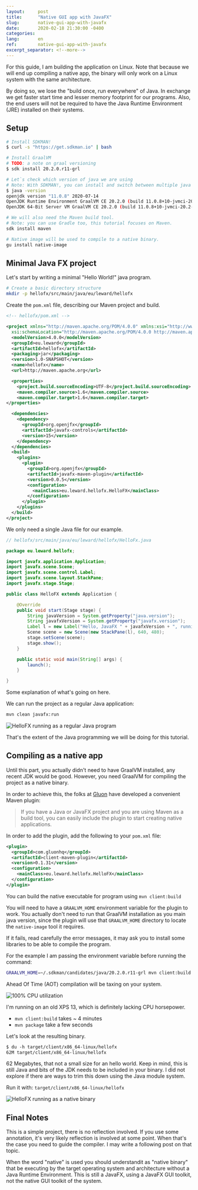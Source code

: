 ```yaml
---
layout:     post
title:      "Native GUI app with JavaFX"
slug:       native-gui-app-with-javafx
date:       2020-02-18 21:30:00 -0400
categories:
lang:       en
ref:        native-gui-app-with-javafx
excerpt_separator: <!--more-->
---
```


For this guide, I am building the application on Linux. Note that because we will end up compiling a native app, the binary will only work on a Linux system with the same architecture.

By doing so, we lose the "build once, run everywhere" of Java. In exchange we get faster start time and lesser memory footprint for our programs. Also, the end users will not be required to have the Java Runtime Environment (JRE) installed on their systems.

<!--more-->

## Setup

```bash
# Install SDKMAN!
$ curl -s "https://get.sdkman.io" | bash

# Install GraalVM
# TODO: a note on graal versioning
$ sdk install 20.2.0.r11-grl

# Let`s check which version of java we are using
# Note: With SDKMAN!, you can install and switch between multiple java versions
$ java -version
openjdk version "11.0.8" 2020-07-14
OpenJDK Runtime Environment GraalVM CE 20.2.0 (build 11.0.8+10-jvmci-20.2-b03)
OpenJDK 64-Bit Server VM GraalVM CE 20.2.0 (build 11.0.8+10-jvmci-20.2-b03, mixed mode, sharing)

# We will also need the Maven build tool.
# Note: you can use Gradle too, this tutorial focuses on Maven.
sdk install maven

# Native image will be used to compile to a native binary.
gu install native-image
```

## Minimal Java FX project

Let's start by writing a minimal "Hello World!" java program.

```bash
# Create a basic directory structure
mkdir -p hellofx/src/main/java/eu/leward/hellofx
```

Create the `pom.xml` file, describing our Maven project and build.

```xml
<!-- hellofx/pom.xml -->

<project xmlns="http://maven.apache.org/POM/4.0.0" xmlns:xsi="http://www.w3.org/2001/XMLSchema-instance"
  xsi:schemaLocation="http://maven.apache.org/POM/4.0.0 http://maven.apache.org/maven-v4_0_0.xsd">
  <modelVersion>4.0.0</modelVersion>
  <groupId>eu.leward</groupId>
  <artifactId>hellofx</artifactId>
  <packaging>jar</packaging>
  <version>1.0-SNAPSHOT</version>
  <name>hellofx</name>
  <url>http://maven.apache.org</url>

  <properties>
    <project.build.sourceEncoding>UTF-8</project.build.sourceEncoding>
    <maven.compiler.source>1.6</maven.compiler.source>
    <maven.compiler.target>1.6</maven.compiler.target>
</properties>

  <dependencies>
    <dependency>
      <groupId>org.openjfx</groupId>
      <artifactId>javafx-controls</artifactId>
      <version>15</version>
    </dependency>
  </dependencies>
  <build>
    <plugins>
      <plugin>
        <groupId>org.openjfx</groupId>
        <artifactId>javafx-maven-plugin</artifactId>
        <version>0.0.5</version>
        <configuration>
          <mainClass>eu.leward.hellofx.HelloFX</mainClass>
        </configuration>
      </plugin>
    </plugins>
  </build>
</project>
```

We only need a single Java file for our example.

```java
// hellofx/src/main/java/eu/leward/hellofx/HelloFx.java

package eu.leward.hellofx;

import javafx.application.Application;
import javafx.scene.Scene;
import javafx.scene.control.Label;
import javafx.scene.layout.StackPane;
import javafx.stage.Stage;

public class HelloFX extends Application {

    @Override
    public void start(Stage stage) {
        String javaVersion = System.getProperty("java.version");
        String javafxVersion = System.getProperty("javafx.version");
        Label l = new Label("Hello, JavaFX " + javafxVersion + ", running on Java " + javaVersion + ".");
        Scene scene = new Scene(new StackPane(l), 640, 480);
        stage.setScene(scene);
        stage.show();
    }

    public static void main(String[] args) {
        launch();
    }

}
```

Some explanation of what's going on here.

We can run the project as a regular Java application: 

```bash
mvn clean javafx:run
```

![HelloFX running as a regular Java program](/assets/2020-10-18-native-gui-app-with-javafx/run-regular-java.png)

That's the extent of the Java programming we will be doing for this tutorial.

## Compiling as a native app

Until this part, you actually didn't need to have GraalVM installed, any recent JDK would be good. However, you need GraalVM for compiling the project as a native binary. 

In order to achieve this, the folks at [Gluon](https://gluonhq.com/) have developed a convenient Maven plugin: 

> If you have a Java or JavaFX project and you are using Maven as a build tool, you can easily include the plugin to start creating native applications.

In order to add the plugin, add the following to your `pom.xml` file:

```xml
<plugin>
  <groupId>com.gluonhq</groupId>
  <artifactId>client-maven-plugin</artifactId>
  <version>0.1.31</version>
  <configuration>
    <mainClass>eu.leward.hellofx.HelloFX</mainClass>
  </configuration>
</plugin>
```

You can build the native executable for program using `mvn client:build`

You will need to have a `GRAALVM_HOME` environment variable for the plugin to work. You actually don't need to run that GraalVM installation as you main java version, since the plugin will use that `GRAALVM_HOME` directory to locate the `native-image` tool it requires.

If it fails, read carefully the error messages, it may ask you to install some libraries to be able to compile the program.

For the example I am passing the environment variable before running the command: 

```bash
GRAALVM_HOME=~/.sdkman/candidates/java/20.2.0.r11-grl mvn client:build
```

Ahead Of Time (AOT) compilation will be taxing on your system. 

![100% CPU utilization](/assets/2020-10-18-native-gui-app-with-javafx/cpu-usage.png)

I'm running on an old XPS 13, which is definitely lacking CPU horsepower.

- `mvn client:build` takes ~ 4 minutes
- `mvn package` take a few seconds

Let's look at the resulting binary.

```xml
$ du -h target/client/x86_64-linux/hellofx 
62M	target/client/x86_64-linux/hellofx
```

62 Megabytes, that not a small size for an hello world. Keep in mind, this is still Java and bits of the JDK needs to be included in your binary. I did not explore if there are ways to trim this down using the Java module system. 

Run it with: `target/client/x86_64-linux/hellofx`

![HelloFX running as a native binary](/assets/2020-10-18-native-gui-app-with-javafx/run-compiled.png)

## Final Notes

This is a simple project, there is no reflection involved. If you use some annotation, it's very likely reflection is involved at some point. When that's the case you need to guide the compiler. I may write a following post on that topic.

When the word "native" is used you should understandit as "native binary" that be executing by the target operating system and architecture without a Java Runtime Environment. This is still a JavaFX, using a JavaFX GUI toolkit, not the native GUI toolkit of the system.
